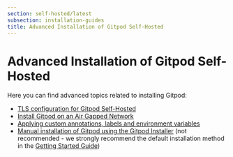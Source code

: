 ```yaml
---
section: self-hosted/latest
subsection: installation-guides
title: Advanced Installation of Gitpod Self-Hosted
---
```


<script context="module">
  export const prerender = true;
</script>

# Advanced Installation of Gitpod Self-Hosted

Here you can find advanced topics related to installing Gitpod:

- [TLS configuration for Gitpod Self-Hosted](./advanced/tls)
- [Install Gitpod on an Air Gapped Network](./advanced/air-gap)
- [Applying custom annotations, labels and environment variables](./advanced/customization)
- [Manual installation of Gitpod using the Gitpod Installer](https://github.com/gitpod-io/gitpod/tree/main/install/installer) (not recommended - we strongly recommend the default installation method in the [Getting Started Guide](./getting-started))
<!-- The above should be removed as soon as we have most customers using the default method (a.k.a. replicated flow) -->
